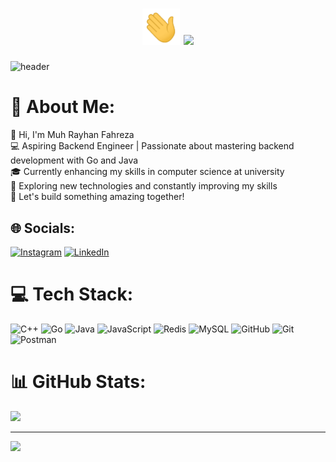 <h1 align="center">
  <img src="https://raw.githubusercontent.com/ABSphreak/ABSphreak/master/gifs/Hi.gif" width="60px" >
  <img src="https://readme-typing-svg.demolab.com?font=Unbounded&size=40&weight=800&center=true&vCenter=true&pause=500&width=435&height=60&lines=Muh+Rayhan+Fahreza" />
  </h1>

![header](https://capsule-render.vercel.app/api?type=rect&color=gradient&height=1)

# 💫 About Me:
👋 Hi, I'm Muh Rayhan Fahreza<br>💻 Aspiring Backend Engineer | Passionate about mastering backend development with Go and Java<br>🎓 Currently enhancing my skills in computer science at university<br>🚀 Exploring new technologies and constantly improving my skills<br>🌟 Let's build something amazing together!


## 🌐 Socials:
[![Instagram](https://img.shields.io/badge/Instagram-%23E4405F.svg?logo=Instagram&logoColor=white)](https://instagram.com/rayhanfhrzaa) [![LinkedIn](https://img.shields.io/badge/LinkedIn-%230077B5.svg?logo=linkedin&logoColor=white)](https://www.linkedin.com/in/muh-rayhan-fahreza/) 

# 💻 Tech Stack:
![C++](https://img.shields.io/badge/c++-%2300599C.svg?style=flat&logo=c%2B%2B&logoColor=white) ![Go](https://img.shields.io/badge/go-%2300ADD8.svg?style=flat&logo=go&logoColor=white) ![Java](https://img.shields.io/badge/java-%23ED8B00.svg?style=flat&logo=openjdk&logoColor=white) ![JavaScript](https://img.shields.io/badge/javascript-%23323330.svg?style=flat&logo=javascript&logoColor=%23F7DF1E) ![Redis](https://img.shields.io/badge/redis-%23DD0031.svg?style=flat&logo=redis&logoColor=white) ![MySQL](https://img.shields.io/badge/mysql-4479A1.svg?style=flat&logo=mysql&logoColor=white) ![GitHub](https://img.shields.io/badge/github-%23121011.svg?style=flat&logo=github&logoColor=white) ![Git](https://img.shields.io/badge/git-%23F05033.svg?style=flat&logo=git&logoColor=white) ![Postman](https://img.shields.io/badge/Postman-FF6C37?style=flat&logo=postman&logoColor=white)
# 📊 GitHub Stats:
![](https://github-readme-stats.vercel.app/api?username=ryhnfhrza&theme=dark&hide_border=false&include_all_commits=false&count_private=false)<br/>

---
[![](https://visitcount.itsvg.in/api?id=ryhnfhrza&icon=0&color=0)](https://visitcount.itsvg.in)

<!-- Proudly created with GPRM ( https://gprm.itsvg.in ) -->

